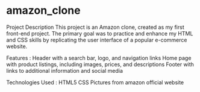 # amazon_clone
Project Description
This project is an Amazon clone, created as my first front-end project. The primary goal was to practice and enhance my HTML and CSS skills by replicating the user interface of a popular e-commerce website.

Features :
Header with a search bar, logo, and navigation links
Home page with product listings, including images, prices, and descriptions
Footer with links to additional information and social media


Technologies Used :
HTML5
CSS
Pictures from amazon official website
